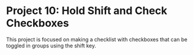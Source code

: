 <h1>Project 10: Hold Shift and Check Checkboxes</h1>
<p>This project is focused on making a checklist with checkboxes that can be toggled in groups using the shift key.</p>